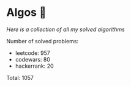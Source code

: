# Algos 🏯

_Here is a collection of all my solved algorithms_

Number of solved problems:
- leetcode: 957
- codewars: 80
- hackerrank: 20

Total: 1057
